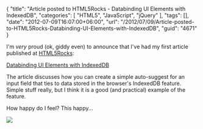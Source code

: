 {
	"title": "Article posted to HTML5Rocks - Databinding UI Elements with IndexedDB",
	"categories": [
		"HTML5",
		"JavaScript",
		"jQuery"
	],
	"tags": [],
	"date": "2012-07-09T16:07:00+06:00",
	"url": "/2012/07/09/Article-posted-to-HTML5Rocks-Databinding-UI-Elements-with-IndexedDB",
	"guid": "4671"
}

I'm <i>very</i> proud (ok, giddy even) to announce that I've had my first article published at <a href="http://www.html5rocks.com">HTML5Rocks</a>:

<a href="http://www.html5rocks.com/en/tutorials/indexeddb/uidatabinding/">Databinding UI Elements with IndexedDB</a>

The article discusses how you can create a simple auto-suggest for an input field that ties to data stored in the browser's IndexedDB feature. Simple stuff really, but I think it is a good (and practical) example of the feature. 

How happy do I feel? This happy...

<img src="https://static.raymondcamden.com/images/robocop unicorn.jpg" />